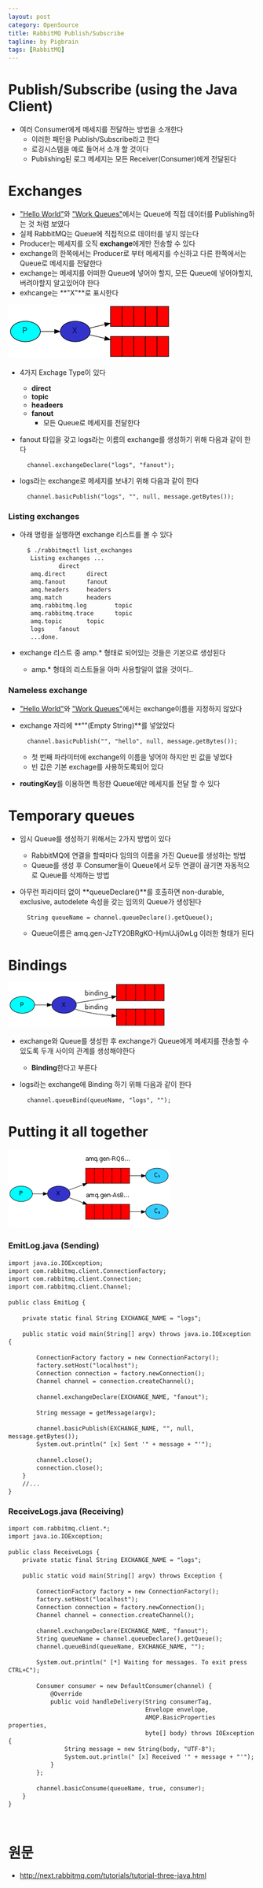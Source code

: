 ```yaml
---
layout: post
category: OpenSource
title: RabbitMQ Publish/Subscribe
tagline: by Pigbrain
tags: [RabbitMQ]
---
```

  
<!--more-->  
  
# Publish/Subscribe (using the Java Client)  
* 여러 Consumer에게 메세지를 전달하는 방법을 소개한다  
	* 이러한 패턴을 Publish/Subscribe라고 한다  
	* 로깅시스템을 예로 들어서 소개 할 것이다  
	* Publishing된 로그 메세지는 모든 Receiver(Consumer)에게 전달된다  
  
# Exchanges  
* ["Hello World"](http://pigbrain.github.io/opensource/2016/04/07/RabbitMQ_HelloWorld_on_RabbitMQ)와 ["Work Queues"](http://pigbrain.github.io/opensource/2016/04/08/RabbitMQ_WorkQueues_on_RabbitMQ)에서는 Queue에 직접 데이터를 Publishing하는 것 처럼 보였다    
* 실제 RabbitMQ는 Queue에 직접적으로 데이터를 넣지 않는다  
* Producer는 메세지를 오직 **exchange**에게만 전송할 수 있다  
* exchange의 한쪽에서는 Producer로 부터 메세지를 수신하고 다른 한쪽에서는 Queue로 메세지를 전달한다  
* exchange는 메세지를 어떠한 Queue에 넣어야 할지, 모든 Queue에 넣어야할지, 버려야할지 알고있어야 한다  
* exhcange는 **"X"**로 표시한다  
  
<img src="/assets/themes/Snail/img/OpenSource/RabbitMQ/Publish_Subscribe/exchanges.png" alt="">  
  
* 4가지 Exchage Type이 있다  
	* **direct**  
	* **topic**  
	* **headeers**  
	* **fanout**  
		* 모든 Queue로 메세지를 전달한다  
* fanout 타입을 갖고 logs라는 이름의 exchange를 생성하기 위해 다음과 같이 한다  
	
		channel.exchangeDeclare("logs", "fanout");
		
* logs라는 exchange로 메세지를 보내기 위해 다음과 같이 한다  
		
		channel.basicPublish("logs", "", null, message.getBytes());
		
  
  
### Listing exchanges  
* 아래 명령을 실행하면 exchange 리스트를 볼 수 있다  

		$ ./rabbitmqctl list_exchanges  
		 Listing exchanges ...
		         direct
		 amq.direct      direct
		 amq.fanout      fanout
		 amq.headers     headers
		 amq.match       headers
		 amq.rabbitmq.log        topic
		 amq.rabbitmq.trace      topic
		 amq.topic       topic
		 logs    fanout
		 ...done.  
  
* exchange 리스트 중 amp.* 형태로 되어있는 것들은 기본으로 생성된다  
	* amp.* 형태의 리스트들을 아마 사용할일이 없을 것이다.. 
  
### Nameless exchange  
* ["Hello World"](http://pigbrain.github.io/opensource/2016/04/07/RabbitMQ_HelloWorld_on_RabbitMQ)와 ["Work Queues"](http://pigbrain.github.io/opensource/2016/04/08/RabbitMQ_WorkQueues_on_RabbitMQ)에서는 exchange이름을 지정하지 않았다  
* exchange 자리에 **""(Empty String)**를 넣었었다  
		
		channel.basicPublish("", "hello", null, message.getBytes());  
		
	* 첫 번째 파라미터에 exchange의 이름을 넣어야 하지만 빈 값을 넣었다  
	* 빈 값은 기본 exchage를 사용하도록되어 있다  
* **routingKey**를 이용하면 특정한 Queue에만 메세지를 전달 할 수 있다  
  
# Temporary queues 
* 임시 Queue를 생성하기 위해서는 2가지 방법이 있다  
	* RabbitMQ에 연결을 할때마다 임의의 이름을 가진 Queue를 생성하는 방법  
	* Queue를 생성 후 Consumer들이 Queue에서 모두 연결이 끊기면 자동적으로 Queue를 삭제하는 방법  
* 아무런 파라미터 없이 **queueDeclare()**를 호출하면 non-durable, exclusive, autodelete 속성을 갖는 임의의 Queue가 생성된다  
		
		String queueName = channel.queueDeclare().getQueue();  
	
	* Queue이름은 amq.gen-JzTY20BRgKO-HjmUJj0wLg 이러한 형태가 된다  
  
# Bindings  
  
<img src="/assets/themes/Snail/img/OpenSource/RabbitMQ/Publish_Subscribe/bindings.png" alt="">  
  
* exchange와 Queue를 생성한 후 exchange가 Queue에게 메세지를 전송할 수 있도록 두개 사이의 관계를 생성해야한다  
	* **Binding**한다고 부른다  
* logs라는 exchange에 Binding 하기 위해 다음과 같이 한다  
		
		channel.queueBind(queueName, "logs", "");
		
# Putting it all together  
  
<img src="/assets/themes/Snail/img/OpenSource/RabbitMQ/Publish_Subscribe/python-three-overall.png" alt="">  
  

### EmitLog.java (Sending)  
	
	import java.io.IOException;
	import com.rabbitmq.client.ConnectionFactory;
	import com.rabbitmq.client.Connection;
	import com.rabbitmq.client.Channel;
	
	public class EmitLog {

		private static final String EXCHANGE_NAME = "logs";
		
		public static void main(String[] argv) throws java.io.IOException {
	
			ConnectionFactory factory = new ConnectionFactory();
			factory.setHost("localhost");
			Connection connection = factory.newConnection();
			Channel channel = connection.createChannel();
			
			channel.exchangeDeclare(EXCHANGE_NAME, "fanout");
			
			String message = getMessage(argv);
	
			channel.basicPublish(EXCHANGE_NAME, "", null, message.getBytes());
			System.out.println(" [x] Sent '" + message + "'");
			
			channel.close();
			connection.close();
		}
		//...
	}  
  
### ReceiveLogs.java (Receiving)  
	
	import com.rabbitmq.client.*;  
	import java.io.IOException;  
	
	public class ReceiveLogs {
		private static final String EXCHANGE_NAME = "logs";
		
		public static void main(String[] argv) throws Exception {
		
			ConnectionFactory factory = new ConnectionFactory();
			factory.setHost("localhost");
			Connection connection = factory.newConnection();
			Channel channel = connection.createChannel();
		
			channel.exchangeDeclare(EXCHANGE_NAME, "fanout");
			String queueName = channel.queueDeclare().getQueue();
			channel.queueBind(queueName, EXCHANGE_NAME, "");
			
			System.out.println(" [*] Waiting for messages. To exit press CTRL+C");
			
			Consumer consumer = new DefaultConsumer(channel) {
				@Override
				public void handleDelivery(String consumerTag, 
				                           Envelope envelope,
				                           AMQP.BasicProperties properties, 
				                           byte[] body) throws IOException {
					String message = new String(body, "UTF-8");
					System.out.println(" [x] Received '" + message + "'");
				}
			};
			
			channel.basicConsume(queueName, true, consumer);
		}
	}
  
<br>  
  



# 원문   
* http://next.rabbitmq.com/tutorials/tutorial-three-java.html  
